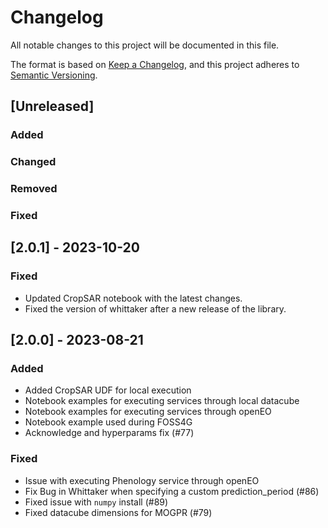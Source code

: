 # Changelog

All notable changes to this project will be documented in this file.

The format is based on [Keep a Changelog](https://keepachangelog.com/en/1.0.0/),
and this project adheres to [Semantic Versioning](https://semver.org/spec/v2.0.0.html).

## [Unreleased]

### Added

### Changed

### Removed

### Fixed

## [2.0.1] - 2023-10-20

### Fixed

* Updated CropSAR notebook with the latest changes.
* Fixed the version of whittaker after a new release of the library.

## [2.0.0] - 2023-08-21

### Added

* Added CropSAR UDF for local execution
* Notebook examples for executing services through local datacube
* Notebook examples for executing services through openEO
* Notebook example used during FOSS4G
* Acknowledge and hyperparams fix (#77)

### Fixed

* Issue with executing Phenology service through openEO
* Fix Bug in Whittaker when specifying a custom prediction_period (#86)
* Fixed issue with `numpy` install (#89)
* Fixed datacube dimensions for MOGPR (#79)
